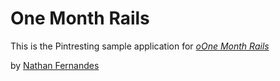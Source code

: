 # One Month Rails

This is the Pintresting sample application for
[*oOne  Month Rails*](http:onemonthrails.com)

by [Nathan Fernandes](google.com)